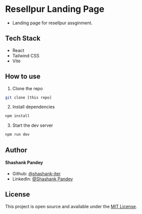 
# Resellpur Landing Page
- Landing page for resellpur assginment.

## Tech Stack

- React
- Tailwind CSS
- Vite

## How to use

1. Clone the repo

``` bash
git clone [this repo]
```

2. Install dependencies

``` bash
npm install
```

3. Start the dev server

``` bash
npm run dev
```

## Author

#### Shashank Pandey

- Github: [@shashank-iter](https://github.com/shashank-iter)
- LinkedIn: [@Shashank Pandey](https://www.linkedin.com/in/shashank---pandey/)


## License

This project is open source and available under the [MIT License](LICENSE).
